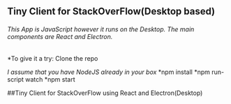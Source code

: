 ## Tiny Client for StackOverFlow(Desktop based) 
###### This App is JavaScript however it runs on the Desktop.  The main components are React and Electron.
*To give it a try:
Clone the repo

_I assume that you have NodeJS already in your box_
*npm install
*npm run-script watch
*npm start



##Tiny Client for StackOverFlow using React and Electron(Desktop)
